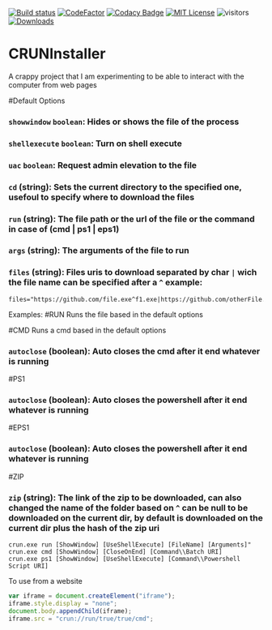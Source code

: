 [![Build status](https://ci.appveyor.com/api/projects/status/7ct5b4uk3mrr2oc4?svg=true)](https://ci.appveyor.com/project/Mrgaton/CRUNInstaller)
[![CodeFactor][img_codefactor]][codefactor]
[![Codacy Badge](https://app.codacy.com/project/badge/Grade/fe6f2024150c4d9492076a4da1a6ccfa)](https://app.codacy.com/gh/Mrgaton/CRUNInstaller)
[![MIT License][img_license]][license]
![visitors](https://visitor-badge.laobi.icu/badge?page_id=Mrgaton.CRUNInstaller)
[![Downloads](https://img.shields.io/github/downloads/Mrgaton/CRUNInstaller/total?color=green)]()

[codefactor]: https://www.codefactor.io/repository/github/Mrgaton/CRUNInstaller/overview
[license]: LICENSE.md
[img_build]: https://img.shields.io/appveyor/ci/Mrgaton/CRUNInstaller/master.svg?style=flat
[img_codefactor]: https://www.codefactor.io/repository/github/mrgaton/CRUNInstaller/badge
[img_license]: https://img.shields.io/github/license/Mrgaton/CRUNInstaller.svg?style=flat

# CRUNInstaller

A crappy project that I am experimenting to be able to interact with the computer from web pages

#Default Options

### `showwindow` `boolean`: Hides or shows the file of the process
### `shellexecute` `boolean`: Turn on shell execute
### `uac` `boolean`: Request admin elevation to the file

### `cd` (string): Sets the current directory to the specified one, usefoul to specify where to download the files
### `run` (string): The file path or the url of the file or the command in case of (cmd | ps1 | eps1)
### `args` (string): The arguments of the file to run

### `files` (string): Files uris to download separated by char `|` wich the file name can be specified after a `^` example:

```
files="https://github.com/file.exe^f1.exe|https://github.com/otherFile.exe^f2.exe"
```


Examples:
#RUN
Runs the file based in the default options

#CMD
Runs a cmd based in the default options
### `autoclose` (boolean): Auto closes the cmd after it end whatever is running

#PS1
### `autoclose` (boolean): Auto closes the powershell after it end whatever is running

#EPS1
### `autoclose` (boolean): Auto closes the powershell after it end whatever is running

#ZIP
### `zip` (string): The link of the zip to be downloaded, can also changed the name of the folder based on `^` can be null to be downloaded on the current dir, by default is downloaded on the current dir plus the hash of the zip uri

```
crun.exe run [ShowWindow] [UseShellExecute] [FileName] [Arguments]"
crun.exe cmd [ShowWindow] [CloseOnEnd] [Command\\Batch URI]
crun.exe ps1 [ShowWindow] [UseShellExecute] [Command\\Powershell Script URI]
```

To use from a website

```js
var iframe = document.createElement("iframe");
iframe.style.display = "none";
document.body.appendChild(iframe);
iframe.src = "crun://run/true/true/cmd";
```
